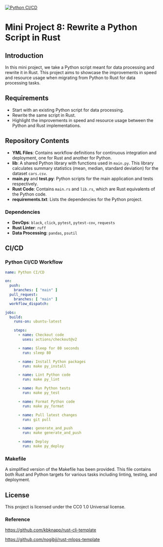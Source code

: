 [![Python CI/CD](https://github.com/nogibjj/Mini_Project8_Yabei/actions/workflows/py_ci.yml/badge.svg)](https://github.com/nogibjj/Mini_Project8_Yabei/actions/workflows/py_ci.yml) 
# Mini Project 8: Rewrite a Python Script in Rust

## Introduction
In this mini project, we take a Python script meant for data processing and rewrite it in Rust. This project aims to showcase the improvements in speed and resource usage when migrating from Python to Rust for data processing tasks.

## Requirements

- Start with an existing Python script for data processing.
- Rewrite the same script in Rust.
- Highlight the improvements in speed and resource usage between the Python and Rust implementations.


## Repository Contents

- **YML Files**: Contains workflow definitions for continuous integration and deployment, one for Rust and another for Python.
- **lib**: A shared Python library with functions used in `main.py`. This library calculates summary statistics (mean, median, standard deviation) for the dataset `cars.csv`.
- **main.py** and **test.py**: Python scripts for the main application and tests respectively.
- **Rust Code**: Contains `main.rs` and `lib.rs`, which are Rust equivalents of the Python code.
- **requirements.txt**: Lists the dependencies for the Python project.

### Dependencies

- **DevOps**: `black`, `click`, `pytest`, `pytest-cov`, `requests`
- **Rust Linter**: `ruff`
- **Data Processing**: `pandas`, `psutil`

## CI/CD

### Python CI/CD Workflow

```yaml
name: Python CI/CD

on:
  push:
    branches: [ "main" ]
  pull_request:
    branches: [ "main" ]
  workflow_dispatch:

jobs:
  build:
    runs-on: ubuntu-latest

    steps:
      - name: Checkout code
        uses: actions/checkout@v2

      - name: Sleep for 80 seconds
        run: sleep 80

      - name: Install Python packages
        run: make py_install

      - name: Lint Python code
        run: make py_lint

      - name: Run Python tests
        run: make py_test

      - name: Format Python code
        run: make py_format

      - name: Pull latest changes
        run: git pull

      - name: generate_and_push
        run: make generate_and_push

      - name: Deploy
        run: make py_deploy
```

### Makefile

A simplified version of the Makefile has been provided. This file contains both Rust and Python targets for various tasks including linting, testing, and deployment.


## License

This project is licensed under the CC0 1.0 Universal license.


### Reference
https://github.com/kbknapp/rust-cli-template

https://github.com/nogibjj/rust-mlops-template

